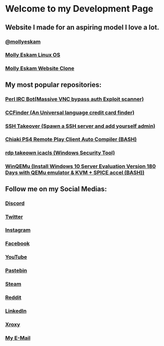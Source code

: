 # Welcome to my Development Page

## Website I made for an aspiring model I love a lot.
### [@mollyeskam](https://www.mollyeskam.net)
### [Molly Eskam Linux OS](https://github.com/independentcod/MollyEskam-Linux)
### [Molly Eskam Website Clone](https://github.com/independentcod/mollyweb)



## My most popular repositories:
### [Perl IRC Bot(Massive VNC bypass auth Exploit scanner)](https://github.com/independentcod/PerlIRCSSL_VNCbypass)
### [CCFinder (An Universal language credit card finder)](https://github.com/independentcod/CCFinder)
### [SSH Takeover (Spawn a SSH server and add yourself admin)](https://github.com/independentcod/SSHTakeover)
### [Chiaki PS4 Remote Play Client Auto Compiler (BASH)](https://github.com/independentcod/Chiaki-AutoCompile)
### [rdp takeown icacls (Windows Security Tool)](https://github.com/independentcod/rdp-takeown-icacls)
### [WinQEMu (Install Windows 10 Server Evaluation Version 180 Days with QEMu emulator & KVM + SPICE accel (BASH))](https://github.com/independentcod/WinQemu)

## Follow me on my Social Medias:
### [Discord](https://discord.gg/gGcWeas)
### [Twitter](https://twitter.com/independentcod)
### [Instagram](https://instagram.com/independentcod)
### [Facebook](https://facebook.com/remi.girard2)
### [YouTube](https://www.youtube.com/channel/UCfLotEbZSDbK7nUZm98LjkQ)
### [Pastebin](https://pastebin.com/u/independentt)
### [Steam](http://steamcommunity.com/id/independentcod)
### [Reddit](https://www.reddit.com/u/ind3p3nd3ntc0d)
### [LinkedIn](https://www.linkedin.com/in/independentcod/)
### [Xroxy](https://www.xroxy.com/xorum/profile.php?mode=viewprofile&u=4869)
### [My E-Mail](mailto:independentt@hotmail.com)
